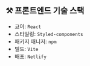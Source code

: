 ## ⚒️ 프론트엔드 기술 스택

- 코어: `React`
- 스타일링: `Styled-components`
- 패키지 매니저: `npm`
- 빌드: `Vite`
- 배포: `Netlify`

<br>
